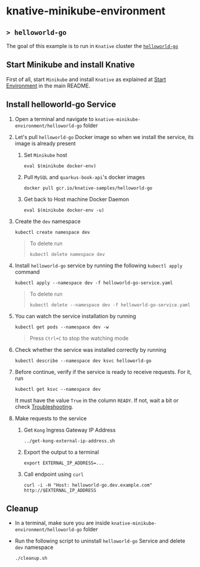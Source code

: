 # knative-minikube-environment
## `> helloworld-go`

The goal of this example is to run in `Knative` cluster the [`helloworld-go`](https://knative.dev/docs/serving/samples/hello-world/helloworld-go/index.html)

## Start Minikube and install Knative

First of all, start `Minikube` and install `Knative` as explained at [Start Environment](https://github.com/ivangfr/knative-minikube-environment#start-environment) in the main README.

## Install helloworld-go Service

1. Open a terminal and navigate to `knative-minikube-environment/helloworld-go` folder

1. Let's pull `helloworld-go` Docker image so when we install the service, its image is already present

   1. Set `Minikube` host
      ```
      eval $(minikube docker-env)
      ```
      
   1. Pull `MySQL` and `quarkus-book-api`'s docker images
      ```
      docker pull gcr.io/knative-samples/helloworld-go
      ```
      
   1. Get back to Host machine Docker Daemon
      ```
      eval $(minikube docker-env -u)
      ```

1. Create the `dev` namespace 
   ```
   kubectl create namespace dev
   ```
   > To delete run
   > ```
   > kubectl delete namespace dev
   > ```

1. Install `helloworld-go` service by running the following `kubectl apply` command
   ```
   kubectl apply --namespace dev -f helloworld-go-service.yaml
   ```
   > To delete run
   > ```
   > kubectl delete --namespace dev -f helloworld-go-service.yaml
   > ```

1. You can watch the service installation by running
   ```
   kubectl get pods --namespace dev -w
   ```
   > Press `Ctrl+C` to stop the watching mode

1. Check whether the service was installed correctly by running
   ```
   kubectl describe --namespace dev ksvc helloworld-go
   ```

1. Before continue, verify if the service is ready to receive requests. For it, run
   ```
   kubectl get ksvc --namespace dev
   ```
   
   It must have the value `True` in the column `READY`. If not, wait a bit or check [Troubleshooting](https://github.com/ivangfr/knative-minikube-environment#troubleshooting).

1. Make requests to the service
   
   1. Get `Kong` Ingress Gateway IP Address
      ```
      ../get-kong-external-ip-address.sh
      ```
        
   1. Export the output to a terminal
      ```
      export EXTERNAL_IP_ADDRESS=...
      ``` 

   1. Call endpoint using `curl`
      ```
      curl -i -H "Host: helloworld-go.dev.example.com" http://$EXTERNAL_IP_ADDRESS
      ```

## Cleanup

- In a terminal, make sure you are inside `knative-minikube-environment/helloworld-go` folder

- Run the following script to uninstall `helloworld-go` Service and delete `dev` namespace
  ```
  ./cleanup.sh
  ```
